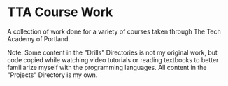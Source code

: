 # TTA Course Work

A collection of work done for a variety of courses taken through The Tech Academy of Portland. 

Note: Some content in the "Drills" Directories is not my original work, but code copied while watching video tutorials or reading textbooks to better familiarize myself with the programming languages. All content in the "Projects" Directory is my own.
